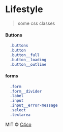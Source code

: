 # Lifestyle

>some css classes

#### Buttons
```css
  .buttons
  .button
  .button__full
  .button__loading
  .button__outline
```

#### forms
```css
  .form
  .form__divider
  .label
  .input
  .input__error-message
  .select
  .textarea
```

MIT © [C4co](https://github.com/C4co)
